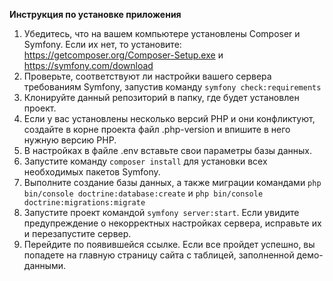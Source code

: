 **Инструкция по установке приложения**
1. Убедитесь, что на вашем компьютере установлены Composer и Symfony. Если их нет, то установите: https://getcomposer.org/Composer-Setup.exe и https://symfony.com/download
2. Проверьте, соответствуют ли настройки вашего сервера требованиям Symfony, запустив команду `symfony check:requirements`
3. Клонируйте данный репозиторий в папку, где будет установлен проект.
4. Если у вас установлены несколько версий PHP и они конфликтуют, создайте в корне проекта файл .php-version и впишите в него нужную версию PHP.
5. В настройках в файле .env вставьте свои параметры базы данных.
6. Запустите команду `composer install` для установки всех необходимых пакетов Symfony.
7. Выполните создание базы данных, а также миграции командами `php bin/console doctrine:database:create` и `php bin/console doctrine:migrations:migrate`
8. Запустите проект командой `symfony server:start`. Если увидите предупреждение о некорректных настройках сервера, исправьте их и перезапустите сервер.
9. Перейдите по появившейся ссылке. Если все пройдет успешно, вы попадете на главную страницу сайта с таблицей, заполненной демо-данными.